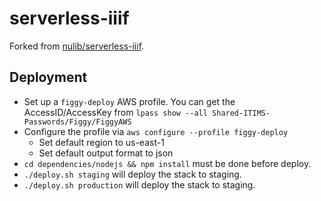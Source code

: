 # serverless-iiif

Forked from [nulib/serverless-iiif](https://github.com/nulib/serverless-iiif).

## Deployment

* Set up a `figgy-deploy` AWS profile. You can get the AccessID/AccessKey from
`lpass show --all Shared-ITIMS-Passwords/Figgy/FiggyAWS`
* Configure the profile via `aws configure --profile figgy-deploy`
  - Set default region to us-east-1
  - Set default output format to json
* `cd dependencies/nodejs && npm install` must be done before deploy.
* `./deploy.sh staging` will deploy the stack to staging.
* `./deploy.sh production` will deploy the stack to staging.
